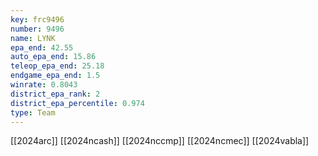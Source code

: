```yaml
---
key: frc9496
number: 9496
name: LYNK
epa_end: 42.55
auto_epa_end: 15.86
teleop_epa_end: 25.18
endgame_epa_end: 1.5
winrate: 0.8043
district_epa_rank: 2
district_epa_percentile: 0.974
type: Team
---
```

[[2024arc]]
[[2024ncash]]
[[2024nccmp]]
[[2024ncmec]]
[[2024vabla]]
